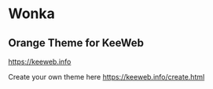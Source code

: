 # Wonka
## Orange Theme for KeeWeb

https://keeweb.info

Create your own theme here https://keeweb.info/create.html

